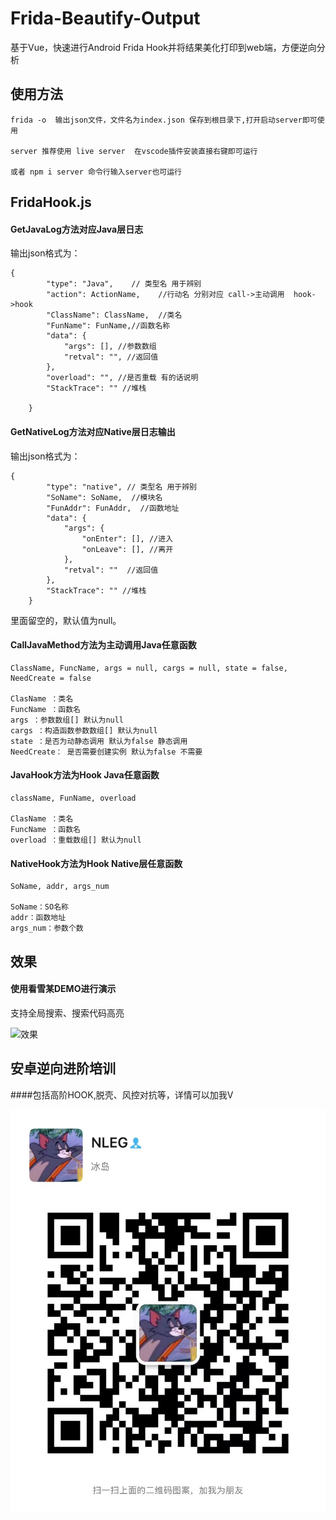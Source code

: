 
# Frida-Beautify-Output



基于Vue，快速进行Android Frida Hook并将结果美化打印到web端，方便逆向分析



## 使用方法

```
frida -o  输出json文件，文件名为index.json 保存到根目录下,打开启动server即可使用

server 推荐使用 live server  在vscode插件安装直接右键即可运行

或者 npm i server 命令行输入server也可运行

```



## FridaHook.js



#### GetJavaLog方法对应Java层日志

输出json格式为：

```
{
        "type": "Java",    // 类型名 用于辨别
        "action": ActionName,    //行动名 分别对应 call->主动调用  hook->hook
        "ClassName": ClassName,  //类名
        "FunName": FunName,//函数名称
        "data": {
            "args": [], //参数数组
            "retval": "", //返回值
        },
        "overload": "", //是否重载 有的话说明
        "StackTrace": "" //堆栈

    }
```



#### GetNativeLog方法对应Native层日志输出

输出json格式为：
```
{
        "type": "native", // 类型名 用于辨别
        "SoName": SoName,  //模块名
        "FunAddr": FunAddr,  //函数地址
        "data": {
            "args": {
                "onEnter": [], //进入
                "onLeave": [], //离开
            },
            "retval": ""  //返回值 
        },
        "StackTrace": "" //堆栈
    }
```

里面留空的，默认值为null。



#### CallJavaMethod方法为主动调用Java任意函数

```
ClassName, FuncName, args = null, cargs = null, state = false, NeedCreate = false

ClasName ：类名
FuncName ：函数名
args ：参数数组[] 默认为null
cargs ：构造函数参数数组[] 默认为null
state ：是否为动静态调用 默认为false 静态调用
NeedCreate： 是否需要创建实例 默认为false 不需要
```



#### JavaHook方法为Hook Java任意函数

```
className, FunName, overload

ClasName ：类名
FuncName ：函数名
overload ：重载数组[] 默认为null
```



#### NativeHook方法为Hook Native层任意函数

```
SoName, addr, args_num

SoName：SO名称
addr：函数地址
args_num：参数个数
```



## 效果

#### 使用看雪某DEMO进行演示

支持全局搜索、搜索代码高亮

![效果](/img/1.gif)



## 安卓逆向进阶培训

####包括高阶HOOK,脱壳、风控对抗等，详情可以加我V

![培训](/img/微信图片_20220721212353.jpg)
